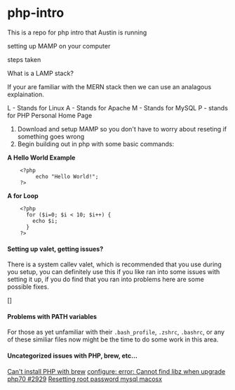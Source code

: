 # php-intro
This is a repo for php intro that Austin is running

setting up MAMP on your computer




steps taken

What is a LAMP stack?

If your are familiar with the MERN stack then we can use an analagous explaination.  

L - Stands for Linux
A - Stands for Apache
M - Stands for MySQL
P - stands for PHP Personal Home Page


1.  Download and setup MAMP so you don't have to worry about reseting if something goes wrong
2.  Begin building out in php with some basic commands:

**A Hello World Example**
```
    <?php
         echo "Hello World!"; 
    ?>
``` 

**A for Loop**
```
    <?php
      for ($i=0; $i < 10; $i++) {
        echo $i;
      }
    ?>
```

#### Setting up valet, getting issues?

There is a system callev valet, which is recommended that you use during you setup, you can definitely use this if you like ran into some issues with setting it up, if you do find that you ran into problems here are some possible fixes.

[]

#### Problems with PATH variables

For those as yet unfamiliar with their `.bash_profile`, `.zshrc`, `.bashrc`, or any of these similiar files now might be the time to do some work in this area.


#### Uncategorized issues with PHP, brew, etc...

[Can't install PHP with brew](https://stackoverflow.com/questions/41780980/cant-install-php7-or-php-7-1-with-homebrew)
[configure: error: Cannot find libz when upgrade php70 #2929](https://github.com/Homebrew/homebrew-php/issues/2929)
[Resetting root password mysql macosx](https://stackoverflow.com/questions/9695362/macosx-homebrew-mysql-root-password)
